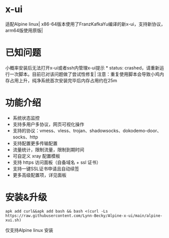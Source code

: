 # x-ui
适配Alpine linux|
x86-64版本使用了FranzKafkaYu编译的新x-ui，支持新协议，arm64版使用原版|

# 已知问题
小概率安装后无法打开x-ui或者ssh内管理x-ui提示 * status: crashed，请重新运行一次脚本。目前已对该问题做了尝试性修复|
注意：重复使用脚本会导致小鸡内存占用上升，纯净系统首次安装完毕后内存占用约在25m
# 功能介绍

- 系统状态监控
- 支持多用户多协议，网页可视化操作
- 支持的协议：vmess、vless、trojan、shadowsocks、dokodemo-door、socks、http
- 支持配置更多传输配置
- 流量统计，限制流量，限制到期时间
- 可自定义 xray 配置模板
- 支持 https 访问面板（自备域名 + ssl 证书）
- 支持一键SSL证书申请且自动续签
- 更多高级配置项，详见面板

# 安装&升级

```
apk add curl&&apk add bash && bash <(curl -Ls https://raw.githubusercontent.com/Lynn-Becky/Alpine-x-ui/main/alpine-xui.sh)
```
仅支持Alpine linux 安装
